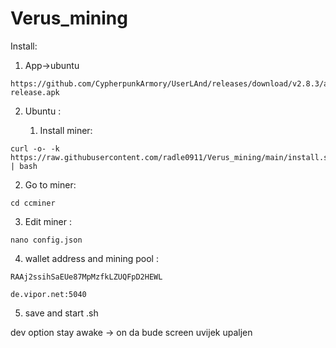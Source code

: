 # Verus_mining

Install: 
1. App->ubuntu
```
https://github.com/CypherpunkArmory/UserLAnd/releases/download/v2.8.3/app-release.apk
```

2. Ubuntu :

   1. Install miner:
```
curl -o- -k https://raw.githubusercontent.com/radle0911/Verus_mining/main/install.sh | bash
```   
   2. Go to miner:
```
cd ccminer
```
   3. Edit miner : 
```
nano config.json
```
   4. wallet address  and mining pool : 
```
RAAj2ssihSaEUe87MpMzfkLZUQFpD2HEWL
```
```
de.vipor.net:5040
```
   5. save and start .sh

dev option stay awake -> on da bude screen uvijek upaljen 
